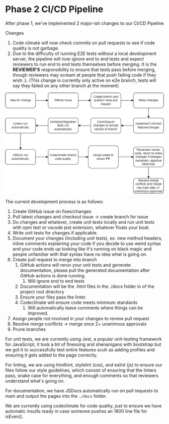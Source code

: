 # Phase 2 CI/CD Pipeline

After phase 1, we've implemented 2 major-ish changes to our CI/CD Pipeline

Changes

1. Code climate will now check commits on pull requests to see if code quality is not garbage.
2. Due to the difficulty of running E2E tests without a local development server, the pipeline will now ignore end to end tests and expect reviewers to run end to end tests themselves before merging. It is the **REVIEWER'S** responsibility to ensure that tests pass before merging, though reviewers may scream at people that push failing code if they wish :). (This change is currently only active on e2e branch, tests will say they failed on any other branch at the moment)

![img](phase2.drawio.png)  

The current development process is as follows:

1. Create GitHub issue on fixes/changes
2. Pull latest changes and checkout issue -> create branch for issue
3. Do changes and whatever, create unit tests locally and run unit tests with npm test or vscode jest extension, whatever floats your boat.
4. Write unit tests for changes if applicable. 
5. Document your changes (Including unit tests), ex. new method headers, inline comments explaining your code if you decide to use weird syntax and your code ends up looking like it's running on black magic and people unfamiliar with that syntax have no idea what is going on.
6. Create pull request to merge into branch
   1. GitHub actions will rerun your unit tests and generate documentation, please pull the generated documentation after GitHub actions is done running.
      1. Will ignore end to end tests
   2. Documentation will be the .html files in the ./docs folder in of the project root directory
   3. Ensure your files pass the linter.
   4. Codeclimate will ensure code meets minimum standards
      1. Will automatically leave comments where things can be improved.
7. Assign people not involved in your changes to review pull request
8. Resolve merge conflicts -> merge once 2+ unanimous approvals
9. Prune branches

For unit tests, we are currently using Jest, a popular unit-testing framework for JavaScript, it took a bit of finessing and shenanigans with bootstrap but we got it to successfully test entire features scuh as adding profiles and ensuring it gets added to the page correctly.  

For linting, we are using htmlhint, stylelint (css), and eslint (js) to ensure our files follow our style guidelines, which consist of ensuring that the linters pass, snake case for everything, and enough comments so that reviewers understand what's going on.

For documentation, we have JSDocs automatically run on pull requests to main and output the pages into the `./docs` folder.

We are currently using codeclimate for code quality, just to ensure we have automatic insults ready in case someone pushes an 1800 line file for isEven().
